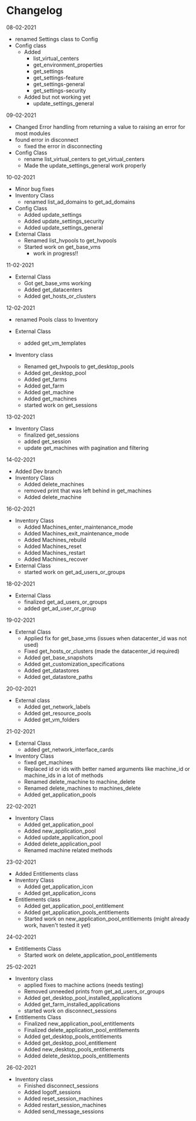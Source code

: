 # Changelog

08-02-2021
* renamed Settings class to Config
* Config class
    * Added
        * list_virtual_centers
        * get_environment_properties
        * get_settings
        * get_settings-feature
        * get_settings-general
        * get_settings-security
    * Added but not working yet
        * update_settings_general

09-02-2021
* Changed Error handling from returning a value to raising an error for most modules
* found error in disconnect
    * fixed the error in disconnecting
* Config Class
    * rename list_virtual_centers to get_virtual_centers
    * Made the update_settings_general work properly

10-02-2021
* Minor bug fixes
* Inventory Class
    * renamed list_ad_domains to get_ad_domains
* Config Class
    * Added update_settings
    * Added update_settings_security
    * Added update_settings_general
* External Class
    * Renamed list_hvpools to get_hvpools
    * Started work on get_base_vms
        * work in progress!!

11-02-2021
* External Class
    * Got get_base_vms working
    * Added get_datacenters
    * Added get_hosts_or_clusters

12-02-2021
* renamed Pools class to Inventory
* External Class
    * added get_vm_templates

* Inventory class
    * Renamed get_hvpools to get_desktop_pools
    * Added get_desktop_pool
    * Added get_farms
    * Added get_farm
    * Added get_machine
    * Added get_machines
    * started work on get_sessions

13-02-2021
* Inventory Class
    * finalized get_sessions
    * added get_session
    * update get_machines with pagination and filtering

14-02-2021
* Added Dev branch
* Inventory Class
    * Added delete_machines
    * removed print that was left behind in get_machines
    * Added delete_machine

16-02-2021
* Inventory Class
    * Added Machines_enter_maintenance_mode
    * Added Machines_exit_maintenance_mode
    * Added Machines_rebuild
    * Added Machines_reset
    * Added Machines_restart
    * Added Machines_recover
* External Class
    * started work on get_ad_users_or_groups

18-02-2021
* External Class
    * finalized get_ad_users_or_groups
    * added get_ad_user_or_group

19-02-2021
* External Class
    * Applied fix for get_base_vms (issues when datacenter_id was not used)
    * Fixed get_hosts_or_clusters (made the datacenter_id required)
    * Added get_base_snapshots
    * Added get_customization_specifications
    * Added get_datastores
    * Added get_datastore_paths

20-02-2021
* External class
    * Added get_network_labels
    * Added get_resource_pools
    * Added get_vm_folders

21-02-2021
* External Class
    * added get_network_interface_cards
* Inventory Class
    * fixed get_machines
    * Replaced id or ids with better named arguments like machine_id or machine_ids in a lot of methods
    * Renamed delete_machine to machine_delete
    * Renamed delete_machines to machines_delete
    * Added get_application_pools

22-02-2021
* Inventory Class
    * Added get_application_pool
    * Added new_application_pool
    * Added update_application_pool
    * Added delete_application_pool
    * Renamed machine related methods

23-02-2021
* Added Entitlements class
* Inventory Class
    * Added get_application_icon
    * Added get_application_icons
* Entitlements class
    * Added get_application_pool_entitlement
    * Added get_application_pools_entitlements
    * Started work on new_application_pool_entitlements (might already work, haven't tested it yet)

24-02-2021
* Entitlements Class
    * Started work on delete_application_pool_entitlements

25-02-2021
* Inventory class
    * applied fixes to machine actions (needs testing)
    * Removed unneeded prints from get_ad_users_or_groups
    * Added get_desktop_pool_installed_applications
    * Added get_farm_installed_applications
    * started work on disconnect_sessions
* Entitlements Class
    * Finalized new_application_pool_entitlements
    * Finalized delete_application_pool_entitlements
    * Added get_desktop_pools_entitlements
    * Added get_desktop_pool_entitlement
    * Added new_desktop_pools_entitlements
    * Added delete_desktop_pools_entitlements

26-02-2021
* Inventory class
    * Finished disconnect_sessions
    * Added logoff_sessions
    * Added reset_session_machines
    * Added restart_session_machines
    * Added send_message_sessions